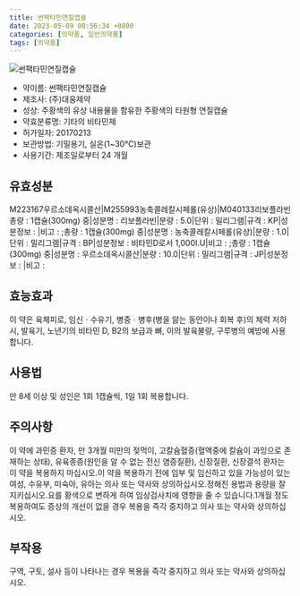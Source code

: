 ```yaml
---
title: 썬팩타민연질캡슐
date: 2023-05-09 00:56:34 +0800
categories: [의약품, 일반의약품]
tags: [의약품]
---
```

![썬팩타민연질캡슐](https://nedrug.mfds.go.kr/pbp/cmn/itemImageDownload/149745351058400028)

- 약이름: 썬팩타민연질캡슐
- 제조사: (주)대웅제약
- 성상: 주황색의 유상 내용물을 함유한 주황색의 타원형 연질캡슐
- 약효분류명: 기타의 비타민제
- 허가일자: 20170213
- 보관방법: 기밀용기, 실온(1~30℃)보관
- 사용기간: 제조일로부터 24 개월
## 유효성분
M223167우르소데옥시콜산|M255993농축콜레칼시페롤(유상)|M040133리보플라빈
총량 : 1캡슐(300mg) 중|성분명 : 리보플라빈|분량 : 5.0|단위 : 밀리그램|규격 : KP|성분정보 : |비고 : ;총량 : 1캡슐(300mg) 중|성분명 : 농축콜레칼시페롤(유상)|분량 : 1.0|단위 : 밀리그램|규격 : BP|성분정보 : 비타민D로서 1,000I.U|비고 : ;총량 : 1캡슐(300mg) 중|성분명 : 우르소데옥시콜산|분량 : 10.0|단위 : 밀리그램|규격 : JP|성분정보 : |비고 :
## 효능효과
이 약은 육체피로, 임신ㆍ수유기, 병중ㆍ병후(병을 앓는 동안이나 회복 후)의 체력 저하 시, 발육기, 노년기의 비타민 D, B2의 보급과 뼈, 이의 발육불량, 구루병의 예방에 사용합니다.
## 사용법
만 8세 이상 및 성인은 1회 1캡슐씩, 1일 1회 복용합니다.
## 주의사항
이 약에 과민증 환자, 만 3개월 미만의 젖먹이, 고칼슘혈증(혈액중에 칼슘이 과잉으로 존재하는 상태), 유육종증(원인을 알 수 없는 전신 염증질환), 신장질환, 신장결석 환자는 이 약을 복용하지 마십시오.이 약을 복용하기 전에 임부 및 임신하고 있을 가능성이 있는 여성, 수유부, 미숙아, 유아는 의사 또는 약사와 상의하십시오.정해진 용법과 용량을 잘 지키십시오.요를 황색으로 변하게 하여 임상검사치에 영향을 줄 수 있습니다.1개월 정도 복용하여도 증상의 개선이 없을 경우 복용을 즉각 중지하고 의사 또는 약사와 상의하십시오.
## 부작용
구역, 구토, 설사 등이 나타나는 경우 복용을 즉각 중지하고 의사 또는 약사와 상의하십시오.
